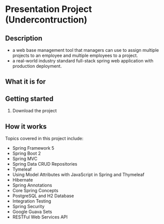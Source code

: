 # Presentation Project (Undercontruction)

## Description
- a web base management tool that managers can use to assign multiple projects to an employee and multiple employees to a project.
- a real-world industry standard full-stack spring web application with production deployment.


## What it is for

## Getting started
1. Download the project

## How it works 

Topics covered in this project include:
+ Spring Framework 5
+ Spring Boot 2
+ Spring MVC
+ Spring Data CRUD Repositories
+ Tymeleaf
+ Using Model Attributes with JavaScript in Spring
and Thymeleaf
+ Hibernate
+ Spring Annotations
+ Core Spring Concepts
+ PostgreSQL and H2 Database
+ Integration Testing
+ Spring Security
+ Google Guava Sets
+ RESTFul Web Services API
     
     
 

    

    
